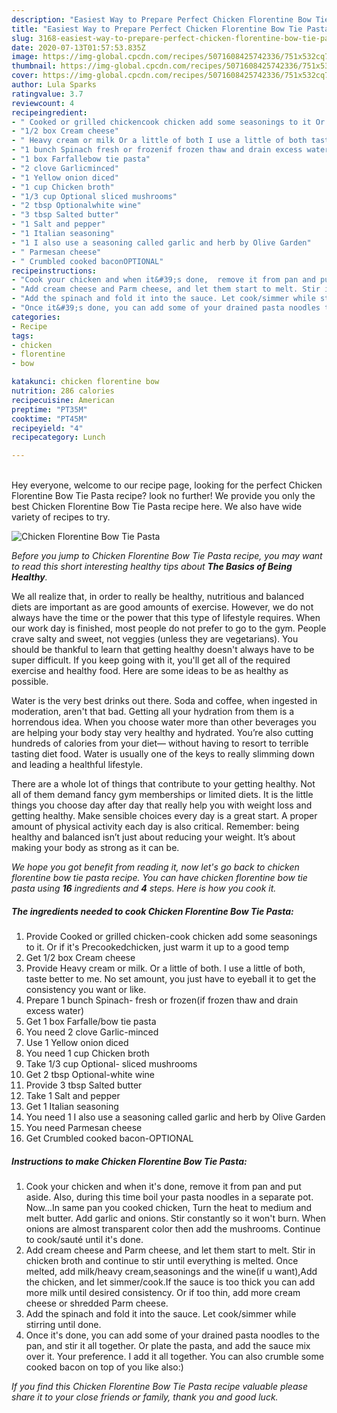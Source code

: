 ```yaml
---
description: "Easiest Way to Prepare Perfect Chicken Florentine Bow Tie Pasta"
title: "Easiest Way to Prepare Perfect Chicken Florentine Bow Tie Pasta"
slug: 3168-easiest-way-to-prepare-perfect-chicken-florentine-bow-tie-pasta
date: 2020-07-13T01:57:53.835Z
image: https://img-global.cpcdn.com/recipes/5071608425742336/751x532cq70/chicken-florentine-bow-tie-pasta-recipe-main-photo.jpg
thumbnail: https://img-global.cpcdn.com/recipes/5071608425742336/751x532cq70/chicken-florentine-bow-tie-pasta-recipe-main-photo.jpg
cover: https://img-global.cpcdn.com/recipes/5071608425742336/751x532cq70/chicken-florentine-bow-tie-pasta-recipe-main-photo.jpg
author: Lula Sparks
ratingvalue: 3.7
reviewcount: 4
recipeingredient:
- " Cooked or grilled chickencook chicken add some seasonings to it Or if its Precookedchicken just warm it up to a good temp"
- "1/2 box Cream cheese"
- " Heavy cream or milk Or a little of both I use a little of both taste better to me No set amount you just have to eyeball it to get the consistency you want or like"
- "1 bunch Spinach fresh or frozenif frozen thaw and drain excess water"
- "1 box Farfallebow tie pasta"
- "2 clove Garlicminced"
- "1 Yellow onion diced"
- "1 cup Chicken broth"
- "1/3 cup Optional sliced mushrooms"
- "2 tbsp Optionalwhite wine"
- "3 tbsp Salted butter"
- "1 Salt and pepper"
- "1 Italian seasoning"
- "1 I also use a seasoning called garlic and herb by Olive Garden"
- " Parmesan cheese"
- " Crumbled cooked baconOPTIONAL"
recipeinstructions:
- "Cook your chicken and when it&#39;s done,  remove it from pan and put aside. Also, during this time boil your pasta noodles in a separate pot. Now...In same pan you cooked chicken, Turn the heat to medium and melt butter. Add garlic and onions. Stir constantly so it won&#39;t burn. When onions are almost transparent color then add the mushrooms. Continue to cook/sauté until it&#39;s done."
- "Add cream cheese and Parm cheese, and let them start to melt. Stir in chicken broth  and continue to stir until everything is melted. Once melted, add milk/heavy cream,seasonings and the wine(if u want),Add the chicken, and let simmer/cook.If the sauce is too thick you can add more milk until desired consistency. Or if too thin, add more cream cheese or shredded Parm cheese."
- "Add the spinach and fold it into the sauce. Let cook/simmer while stirring until done."
- "Once it&#39;s done, you can add some of your drained pasta noodles to the pan, and stir it all together. Or plate the pasta, and add the sauce mix over it. Your preference. I add it all together. You can also crumble some cooked bacon on top of you like also:)"
categories:
- Recipe
tags:
- chicken
- florentine
- bow

katakunci: chicken florentine bow 
nutrition: 286 calories
recipecuisine: American
preptime: "PT35M"
cooktime: "PT45M"
recipeyield: "4"
recipecategory: Lunch

---
```

<br>
Hey everyone, welcome to our recipe page, looking for the perfect Chicken Florentine Bow Tie Pasta recipe? look no further! We provide you only the best Chicken Florentine Bow Tie Pasta recipe here. We also have wide variety of recipes to try.
<br>


![Chicken Florentine Bow Tie Pasta](https://img-global.cpcdn.com/recipes/5071608425742336/751x532cq70/chicken-florentine-bow-tie-pasta-recipe-main-photo.jpg)

<i>Before you jump to Chicken Florentine Bow Tie Pasta recipe, you may want to read this short interesting healthy tips about <strong>The Basics of Being Healthy</strong>.</i>

We all realize that, in order to really be healthy, nutritious and balanced diets are important as are good amounts of exercise. However, we do not always have the time or the power that this type of lifestyle requires. When our work day is finished, most people do not prefer to go to the gym. People crave salty and sweet, not veggies (unless they are vegetarians). You should be thankful to learn that getting healthy doesn't always have to be super difficult. If you keep going with it, you'll get all of the required exercise and healthy food. Here are some ideas to be as healthy as possible.

Water is the very best drinks out there. Soda and coffee, when ingested in moderation, aren't that bad. Getting all your hydration from them is a horrendous idea. When you choose water more than other beverages you are helping your body stay very healthy and hydrated. You’re also cutting hundreds of calories from your diet— without having to resort to terrible tasting diet food. Water is usually one of the keys to really slimming down and leading a healthful lifestyle.

There are a whole lot of things that contribute to your getting healthy. Not all of them demand fancy gym memberships or limited diets. It is the little things you choose day after day that really help you with weight loss and getting healthy. Make sensible choices every day is a great start. A proper amount of physical activity each day is also critical. Remember: being healthy and balanced isn’t just about reducing your weight. It’s about making your body as strong as it can be. 


<i>We hope you got benefit from reading it, now let's go back to chicken florentine bow tie pasta recipe. You can have chicken florentine bow tie pasta using <strong>16</strong> ingredients and <strong>4</strong> steps. Here is how you cook it.
</i>

##### The ingredients needed to cook Chicken Florentine Bow Tie Pasta:

1. Provide  Cooked or grilled chicken-cook chicken add some seasonings to it. Or if it&#39;s Precookedchicken, just warm it up to a good temp
1. Get 1/2 box Cream cheese
1. Provide  Heavy cream or milk. Or a little of both. I use a little of both, taste better to me. No set amount, you just have to eyeball it to get the consistency you want or like.
1. Prepare 1 bunch Spinach- fresh or frozen(if frozen thaw and drain excess water)
1. Get 1 box Farfalle/bow tie pasta
1. You need 2 clove Garlic-minced
1. Use 1 Yellow onion diced
1. You need 1 cup Chicken broth
1. Take 1/3 cup Optional- sliced mushrooms
1. Get 2 tbsp Optional-white wine
1. Provide 3 tbsp Salted butter
1. Take 1 Salt and pepper
1. Get 1 Italian seasoning
1. You need 1 I also use a seasoning called garlic and herb by Olive Garden
1. You need  Parmesan cheese
1. Get  Crumbled cooked bacon-OPTIONAL


##### Instructions to make Chicken Florentine Bow Tie Pasta:

1. Cook your chicken and when it&#39;s done,  remove it from pan and put aside. Also, during this time boil your pasta noodles in a separate pot. Now...In same pan you cooked chicken, Turn the heat to medium and melt butter. Add garlic and onions. Stir constantly so it won&#39;t burn. When onions are almost transparent color then add the mushrooms. Continue to cook/sauté until it&#39;s done.
1. Add cream cheese and Parm cheese, and let them start to melt. Stir in chicken broth  and continue to stir until everything is melted. Once melted, add milk/heavy cream,seasonings and the wine(if u want),Add the chicken, and let simmer/cook.If the sauce is too thick you can add more milk until desired consistency. Or if too thin, add more cream cheese or shredded Parm cheese.
1. Add the spinach and fold it into the sauce. Let cook/simmer while stirring until done.
1. Once it&#39;s done, you can add some of your drained pasta noodles to the pan, and stir it all together. Or plate the pasta, and add the sauce mix over it. Your preference. I add it all together. You can also crumble some cooked bacon on top of you like also:)


<i>If you find this Chicken Florentine Bow Tie Pasta recipe valuable please share it to your close friends or family, thank you and good luck.</i>
